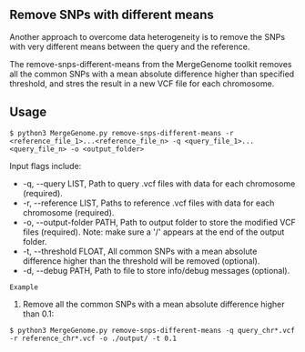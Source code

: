 ## Remove SNPs with different means

Another approach to overcome data heterogeneity is to remove the SNPs with very different means between the query and the reference.

The remove-snps-different-means from the MergeGenome toolkit removes all the common SNPs with a mean absolute difference higher than specified threshold, and stres the result in a new VCF file for each chromosome.

## Usage

```
$ python3 MergeGenome.py remove-snps-different-means -r <reference_file_1>...<reference_file_n> -q <query_file_1>...<query_file_n> -o <output_folder>
```

Input flags include:

* -q, --query LIST, Path to query .vcf files with data for each chromosome (required).
* -r, --reference LIST, Paths to reference .vcf files with data for each chromosome (required).
* -o, --output-folder PATH, Path to output folder to store the modified VCF files (required). Note: make sure a '/' appears at the end of the output folder.
* -t, --threshold FLOAT, All common SNPs with a mean absolute difference higher than the threshold will be removed (optional).
* -d, --debug PATH, Path to file to store info/debug messages (optional).

`Example`

1. Remove all the common SNPs with a mean absolute difference higher than 0.1:

```
$ python3 MergeGenome.py remove-snps-different-means -q query_chr*.vcf -r reference_chr*.vcf -o ./output/ -t 0.1
```